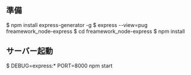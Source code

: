 
## 準備
$ npm install express-generator -g
$ express --view=pug freamework_node-express
$ cd freamework_node-express
$ npm install

## サーバー起動
$ DEBUG=express:* PORT=8000 npm start


